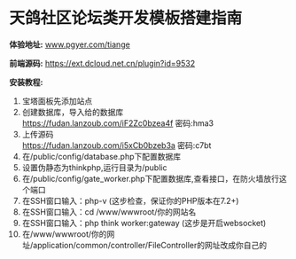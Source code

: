# 天鸽社区论坛类开发模板搭建指南
**体验地址:**
www.pgyer.com/tiange

**前端源码:**
https://ext.dcloud.net.cn/plugin?id=9532

**安装教程:**
1. 宝塔面板先添加站点
2. 创建数据库，导入给的数据库  
https://fudan.lanzoub.com/iF2Zc0bzea4f
 密码:hma3
3. 上传源码  
https://fudan.lanzoub.com/i5xCb0bzeb3a
 密码:c7bt
4. 在/public/config/database.php下配置数据库
5. 设置伪静态为thinkphp,运行目录为/public
6. 在/public/config/gate_worker.php下配置数据库,查看接口，在防火墙放行这个端口
7. 在SSH窗口输入：php-v (这步检查，保证你的PHP版本在7.2+)
8. 在SSH窗口输入：cd /www/wwwroot/你的网站名
9. 在SSH窗口输入：php think worker:gateway (这步是开启websocket)
10. 在/www/wwwroot/你的网址/application/common/controller/FileController的网址改成你自己的
